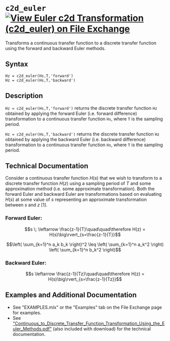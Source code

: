 # `c2d_euler` [![View Euler c2d Transformation (c2d_euler) on File Exchange](https://www.mathworks.com/matlabcentral/images/matlab-file-exchange.svg)](https://www.mathworks.com/matlabcentral/fileexchange/90267-euler-c2d-transformation-c2d_euler)

Transforms a continuous transfer function to a discrete transfer function using the forward and backward Euler methods.



## Syntax

`Hz = c2d_euler(Hs,T,'forward')` \
`Hz = c2d_euler(Hs,T,'backward')`


## Description

`Hz = c2d_euler(Hs,T,'forward')` returns the discrete transfer function `Hz` obtained by applying the forward Euler (i.e. forward difference) transformation to a continuous transfer function `Hs`, where `T` is the sampling period.

`Hz = c2d_euler(Hs,T,'backward')` returns the discrete transfer function `Hz` obtained by applying the backward Euler (i.e. backward difference) transformation to a continuous transfer function `Hs`, where `T` is the sampling period.


## Technical Documentation

Consider a continuous transfer function $H(s)$ that we wish to transform to a discrete transfer function $H(z)$ using a sampling period of $T$ and some approximation method (i.e. some approximate transformation). Both the forward Euler and backward Euler are transformations based on evaluating $H(s)$ at some value of $s$ representing an approximate transformation between $s$ and $z$ [1].


### Forward Euler:

$$s \; \leftarrow \frac{z-1}{T}\quad\quad\therefore  H(z) = H(s)\big\rvert_{s=\frac{z-1}{T}}$$

$$\left( \sum_{k=1}^n a_k b_k \right)^2 \leq \left( \sum_{k=1}^n a_k^2 \right) \left( \sum_{k=1}^n b_k^2 \right)$$



### Backward Euler:

$$s \leftarrow \frac{z-1}{Tz}\quad\quad\therefore  H(z) = H(s)\big\rvert_{s=\frac{z-1}{Tz}}$$


## Examples and Additional Documentation

   -  See "EXAMPLES.mlx" or the "Examples" tab on the File Exchange page for examples.
   -  See ["Continuous_to_Discrete_Transfer_Function_Transformation_Using_the_Euler_Methods.pdf"](https://tamaskis.github.io/documentation/Continuous_to_Discrete_Transfer_Function_Transformation_Using_the_Euler_Methods.pdf) (also included with download) for the technical documentation.
